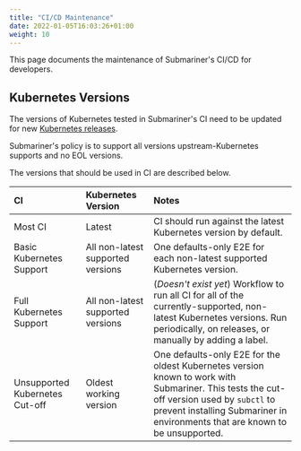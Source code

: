 ```yaml
---
title: "CI/CD Maintenance"
date: 2022-01-05T16:03:26+01:00
weight: 10
---
```


This page documents the maintenance of Submariner's CI/CD for developers.

## Kubernetes Versions

The versions of Kubernetes tested in Submariner's CI need to be updated for new [Kubernetes releases](https://kubernetes.io/releases/).

Submariner's policy is to support all versions upstream-Kubernetes supports and no EOL versions.

The versions that should be used in CI are described below.

<!-- markdownlint-disable line-length -->
CI | Kubernetes Version | Notes
:--- | :---- | :----
Most CI | Latest | CI should run against the latest Kubernetes version by default.
Basic Kubernetes Support | All non-latest supported versions | One defaults-only E2E for each non-latest supported Kubernetes version.
Full Kubernetes Support | All non-latest supported versions | (*Doesn't exist yet*) Workflow to run all CI for all of the currently-supported, non-latest Kubernetes versions. Run periodically, on releases, or manually by adding a label.
Unsupported Kubernetes Cut-off | Oldest working version | One defaults-only E2E for the oldest Kubernetes version known to work with Submariner. This tests the cut-off version used by `subctl` to prevent installing Submariner in environments that are known to be unsupported.
<!-- markdownlint-enable line-length -->
